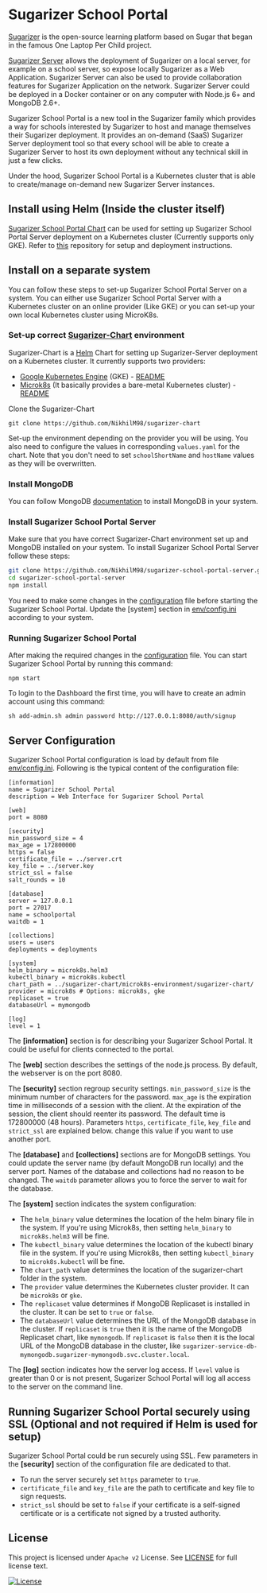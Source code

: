 # Sugarizer School Portal

[Sugarizer](https://github.com/llaske/sugarizer) is the open-source learning platform based on Sugar that began in the famous One Laptop Per Child project.

[Sugarizer Server](https://github.com/llaske/sugarizer-server) allows the deployment of Sugarizer on a local server, for example on a school server, so expose locally Sugarizer as a Web Application. Sugarizer Server can also be used to provide collaboration features for Sugarizer Application on the network. Sugarizer Server could be deployed in a Docker container or on any computer with Node.js 6+ and MongoDB 2.6+.

Sugarizer School Portal is a new tool in the Sugarizer family which provides a way for schools interested by Sugarizer to host and manage themselves their Sugarizer deployment. It provides an on-demand (SaaS) Sugarizer Server deployment tool so that every school will be able to create a Sugarizer Server to host its own deployment without any technical skill in just a few clicks.

Under the hood, Sugarizer School Portal is a Kubernetes cluster that is able to create/manage on-demand new Sugarizer Server instances.

## Install using Helm (Inside the cluster itself)

[Sugarizer School Portal Chart](https://github.com/nikhilm98/sugarizer-school-portal-chart/) can be used for setting up Sugarizer School Portal Server deployment on a Kubernetes cluster (Currently supports only GKE). Refer to [this](https://github.com/nikhilm98/sugarizer-school-portal-chart/) repository for setup and deployment instructions.

## Install on a separate system

You can follow these steps to set-up Sugarizer School Portal Server on a system.
You can either use Sugarizer School Portal Server with a Kubernetes cluster on an online provider (Like GKE) or you can set-up your own local Kubernetes cluster using MicroK8s.    

### Set-up correct [Sugarizer-Chart](https://github.com/NikhilM98/sugarizer-chart) environment

Sugarizer-Chart is a [Helm](https://helm.sh/) Chart for setting up Sugarizer-Server deployment on a Kubernetes cluster. It currently supports two providers:
- [Google Kubernetes Engine](https://cloud.google.com/kubernetes-engine) (GKE) - [README](https://github.com/NikhilM98/sugarizer-chart/blob/master/gke-environment/README.md)
- [Microk8s](https://microk8s.io) (It basically provides a bare-metal Kubernetes cluster) - [README](https://github.com/NikhilM98/sugarizer-chart/blob/master/microk8s-environment/README.md)

Clone the Sugarizer-Chart
```
git clone https://github.com/NikhilM98/sugarizer-chart
```
Set-up the environment depending on the provider you will be using. You also need to configure the values in corresponding `values.yaml` for the chart.
Note that you don't need to set `schoolShortName` and `hostName` values as they will be overwritten.

### Install MongoDB

You can follow MongoDB [documentation](https://docs.mongodb.com/manual/installation/) to install MongoDB in your system.

### Install Sugarizer School Portal Server

Make sure that you have correct Sugarizer-Chart environment set up and MongoDB installed on your system. To install Sugarizer School Portal Server follow these steps:
```bash
git clone https://github.com/NikhilM98/sugarizer-school-portal-server.git
cd sugarizer-school-portal-server
npm install
```
You need to make some changes in the [configuration](env/config.ini) file before starting the Sugarizer School Portal. Update the [system] section in [env/config.ini](env/config.ini) according to your system.

### Running Sugarizer School Portal

After making the required changes in the [configuration](env/config.ini) file. You can start Sugarizer School Portal by running this command:
```
npm start
```

To login to the Dashboard the first time, you will have to create an admin account using this command:
```
sh add-admin.sh admin password http://127.0.0.1:8080/auth/signup
```

## Server Configuration

Sugarizer School Portal configuration is load by default from file [env/config.ini](env/config.ini). Following is the typical content of the configuration file:
```
[information]
name = Sugarizer School Portal
description = Web Interface for Sugarizer School Portal

[web]
port = 8080

[security]
min_password_size = 4
max_age = 172800000
https = false
certificate_file = ../server.crt
key_file = ../server.key
strict_ssl = false
salt_rounds = 10

[database]
server = 127.0.0.1
port = 27017
name = schoolportal
waitdb = 1

[collections]
users = users
deployments = deployments

[system]
helm_binary = microk8s.helm3
kubectl_binary = microk8s.kubectl
chart_path = ../sugarizer-chart/microk8s-environment/sugarizer-chart/
provider = microk8s # Options: microk8s, gke
replicaset = true
databaseUrl = mymongodb

[log]
level = 1
```

The **[information]** section is for describing your Sugarizer School Portal. It could be useful for clients connected to the portal.

The **[web]** section describes the settings of the node.js process. By default, the webserver is on the port 8080.

The **[security]** section regroup security settings. `min_password_size` is the minimum number of characters for the password. `max_age` is the expiration time in milliseconds of a session with the client. At the expiration of the session, the client should reenter its password. The default time is 172800000 (48 hours). Parameters `https`, `certificate_file`, `key_file` and `strict_ssl` are explained below.
change this value if you want to use another port.

The **[database]** and **[collections]** sections are for MongoDB settings. You could update the server name (by default MongoDB run locally) and the server port. Names of the database and collections had no reason to be changed. The `waitdb` parameter allows you to force the server to wait for the database.

The **[system]** section indicates the system configuration:
- The `helm_binary` value determines the location of the helm binary file in the system. If you're using Microk8s, then setting `helm_binary` to `microk8s.helm3` will be fine.  
- The `kubectl_binary` value determines the location of the kubectl binary file in the system. If you're using Microk8s, then setting `kubectl_binary` to `microk8s.kubectl` will be fine.  
- The `chart_path` value determines the location of the sugarizer-chart folder in the system.  
- The `provider` value determines the Kubernetes cluster provider. It can be `microk8s` or `gke`.  
- The `replicaset` value determines if MongoDB Replicaset is installed in the cluster. It can be set to `true` or `false`.  
- The `databaseUrl` value determines the URL of the MongoDB database in the cluster. If `replicaset` is `true` then it is the name of the MongoDB Replicaset chart, like `mymongodb`. If `replicaset` is `false` then it is the local URL of the MongoDB database in the cluster, like `sugarizer-service-db-mymongodb.sugarizer-mymongodb.svc.cluster.local`.  

The **[log]** section indicates how the server log access. If `level` value is greater than 0 or is not present, Sugarizer School Portal will log all access to the server on the command line.

## Running Sugarizer School Portal securely using SSL (Optional and not required if Helm is used for setup)

Sugarizer School Portal could be run securely using SSL.
Few parameters in the **[security]** section of the configuration file are dedicated to that.

* To run the server securely set `https` parameter to `true`.
* `certificate_file` and `key_file` are the path to certificate and key file to sign requests.
* `strict_ssl` should be set to `false` if your certificate is a self-signed certificate or is a certificate not signed by a trusted authority.


## License

This project is licensed under `Apache v2` License. See [LICENSE](LICENSE) for full license text.

[![License](https://img.shields.io/badge/License-Apache%202.0-blue.svg)](https://opensource.org/licenses/Apache-2.0)
